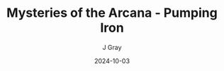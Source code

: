 ---
title: 'Mysteries of the Arcana - Pumping Iron'
alt: 'Mysteries of the Arcana'
date: '2024-10-03'
author: 'J Gray'
artist: 'Keira'
---